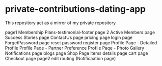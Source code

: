 # private-contributions-dating-app

This repository act as a mirror of my private repository

page1 Membership Plans-testimonial-footer
page 2
Active Members page
Success Stories page
ContactUs page
pricing page
login page 
ForgetPassword page
reset password
register page 
Profile Paqe - Detailed Profile
Profile Paqe - Partner Preference 
Profile Paqe - Photo Gallery
Notifications page
blogs page
Shop Page
items details page
cart page
Checkout page
page2 edit 
routing (Notificaation page)    
 
